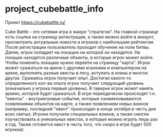# project_cubebattle_info
Проект [htpps://cubebattle.ru/](cubebattle.ru)

Cube Battle - это сетевая игра в жанре "стратегия". 
На главной странице есть ссылка на страницу регистрации, а также можно войти в аккаунт, просмотреть актуальные новости и игроков с наибольшим рейтингом.
После регистрации пользователь проходит обучение на поле битвы. 
Далее, игрок попадает на локацию на которой он находится. На локации находятся различные объекты, в которые игрок может войти. Чтобы поменять локацию нужно перейти на страницу "карта". Игрок может сражаться на арене с другими игроками и компьютером на арене, выполнять разные квесты в лесу, вступать в кланы и многое другое.
Сражаясь игрок получает опыт. Достигая какого-то определенного кол-ва опыта игрок получает следующий уровень (изначально у игрока первый уровень).
В таверне игрок может нанять армию, которой будет сражаться. 
В игре периодически происходят т.н. "евенты" - внутриигровые события, которые ознаменовываются появлениями объектов на карте, а также появлением новых воинов (например, последний "евент" происходил в конце октября в честь дня всех святых. Игроки получили специальных воинов, а также смогли поучаствовать в уникальных квестах, в которые можно играть лишь раз в год. Также готовится квест в честь того, что скоро в игре будет 500 игроков).
